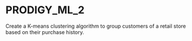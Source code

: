 # PRODIGY_ML_2
Create a K-means clustering algorithm to group customers of a retail store based on their purchase history.
